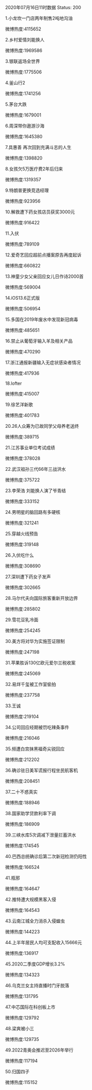 2020年07月16日11时数据
Status: 200

1.小龙坎一门店两年制售2吨地沟油

微博热度:4115652

2.乡村爱情刘能换人

微博热度:1969586

3.银联返场全世界

微博热度:1775506

4.釜山行2

微博热度:1741256

5.茅台大跌

微博热度:1679001

6.周深带你遨游沙海

微博热度:1645380

7.具惠善 再次回到充满斗志的人生

微博热度:1398820

8.女孩欠5万医疗费2年后归来

微博热度:1319357

9.特朗普更换竞选经理

微博热度:923956

10.解救遭下药女孩店员获奖3000元

微博热度:916422

11.入伏

微博热度:789109

12.爱奇艺回应超前点播案原告再度起诉

微博热度:660822

13.神童少女父亲回应女儿日作诗2000首

微博热度:569004

14.iOS13.6正式版

微博热度:506954

15.多国在2019年废水中发现新冠病毒

微博热度:485651

16.禁止从葡萄牙输入羊及相关产品

微博热度:470290

17.浙江通报新疆输入无症状感染者情况

微博热度:417936

18.lofter

微博热度:415007

19.徐艺洋新歌

微博热度:401783

20.26人众筹为已故同学父母养老送终

微博热度:389715

21.江苏事业单位考试成绩

微博热度:378028

22.武汉祖孙三代66年三战洪水

微博热度:375722

23.李荣浩 刘能换人演了爷青结

微博热度:333152

24.男明星的脑回路有多硬核

微博热度:321241

25.穿越火线预告

微博热度:319148

26.入伏吃什么

微博热度:308690

27.深圳遭下药女子发声

微博热度:302665

28.马尔代夫向国际旅客重新开放边界

微博热度:285802

29.雪花豆乳冷面

微博热度:254245

30.美方将对华为实施签证限制

微博热度:247198

31.苹果胜诉130亿欧元爱尔兰税收案

微博热度:245069

32.易烊千玺被工作室偷拍

微博热度:237758

33.王诚

微博热度:219104

34.公司回应经期被罚吃辣条事件

微博热度:216046

35.频遭白宫抹黑福奇尖锐回应

微博热度:212202

36.确诊驻日美军谎报行程坐民航客机

微博热度:208451

37.二十不惑真实

微博热度:188946

38.国家助学贷款利率下调

微博热度:186909

39.三峡水库5次调减下泄量拦蓄洪水

微博热度:174545

40.巴西总统确诊后第二次新冠检测仍阳性

微博热度:166524

41.瓶邪

微博热度:164647

42.推特遭大规模黑客入侵

微博热度:164543

43.云南江城全力消杀入侵蝗虫

微博热度:144223

44.上半年居民人均可支配收入15666元

微博热度:136917

45.2020二季度GDP增长3.2%

微博热度:134323

46.乌克兰女主持直播时门牙脱落

微博热度:131795

47.中芯国际在科创板上市

微博热度:129792

48.梁爽被小三

微博热度:129735

49.2022青奥会推迟至2026年举行

微博热度:117194

50.归国四子

微博热度:115152

